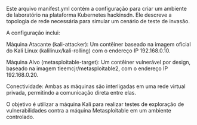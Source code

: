 Este arquivo manifest.yml contém a configuração para criar um ambiente de laboratório na plataforma Kubernetes hackinsdn. Ele descreve a topologia de rede necessária para simular um cenário de teste de invasão.

A configuração inclui:

Máquina Atacante (kali-attacker): Um contêiner baseado na imagem oficial do Kali Linux (kalilinux/kali-rolling) com o endereço IP 192.168.0.10.

Máquina Alvo (metasploitable-target): Um contêiner vulnerável por design, baseado na imagem tleemcjr/metasploitable2, com o endereço IP 192.168.0.20.

Conectividade: Ambas as máquinas são interligadas em uma rede virtual privada, permitindo a comunicação direta entre elas.

O objetivo é utilizar a máquina Kali para realizar testes de exploração de vulnerabilidades contra a máquina Metasploitable em um ambiente controlado.
